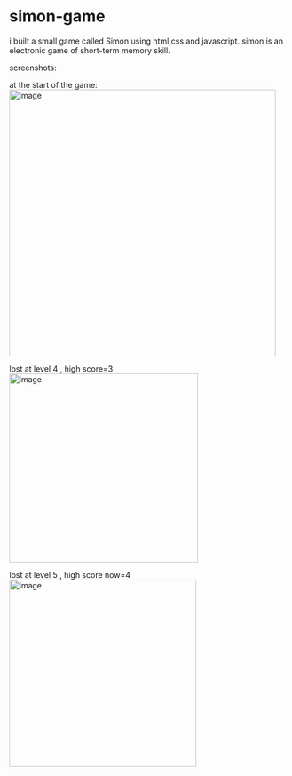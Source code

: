 # simon-game
i built a small game called Simon using html,css and javascript.
simon is an electronic game of short-term memory skill.

screenshots:

at the start of the game:
<img width="480" alt="image" src="https://github.com/ansh-goyal04/simon-game/assets/143253308/48e660e3-6509-4327-a4a4-18a2fd5a9632">

lost at level 4 , high score=3
<img width="340" alt="image" src="https://github.com/ansh-goyal04/simon-game/assets/143253308/8fcecdc5-112a-4f51-9567-af02013b4269">

lost at level 5 , high score now=4
<img width="337" alt="image" src="https://github.com/ansh-goyal04/simon-game/assets/143253308/2ba8d903-dc4c-4375-8676-e1916aac9884">
